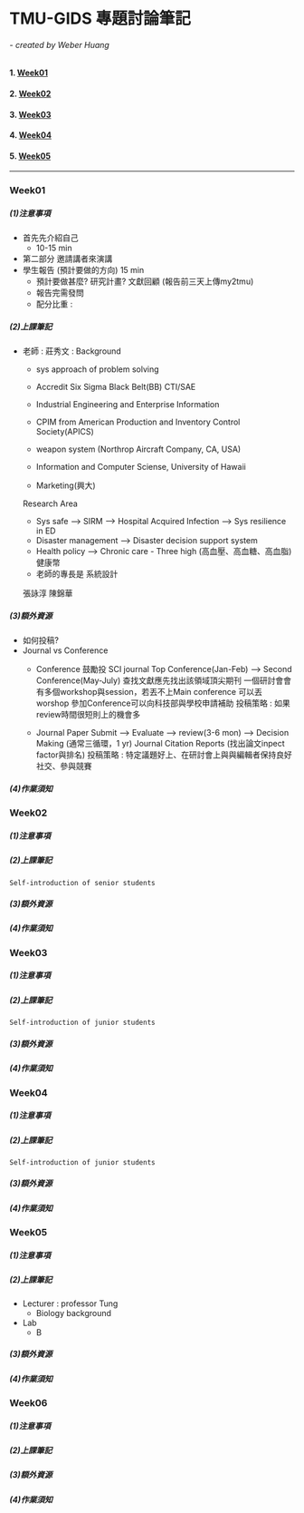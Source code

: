 # TMU-GIDS 專題討論筆記

###### - created by Weber Huang

#### 1. [Week01](#week01)

#### 2. [Week02](#week02)

#### 3. [Week03](#week03)

#### 4. [Week04](#week04)

#### 5. [Week05](#week05)

____

### Week01

##### (1)注意事項

+ 首先先介紹自己
	+  10-15 min 
+ 第二部分 邀請講者來演講
+ 學生報告 (預計要做的方向) 15 min 
	+ 預計要做甚麼? 研究計畫? 文獻回顧 (報告前三天上傳my2tmu)  
	+ 報告完需發問 
	+ 配分比重 : 

##### (2)上課筆記

* 老師 : 
  莊秀文 : 
  Background
  * sys approach of problem solving
  	
  * Accredit Six Sigma Black Belt(BB) CTI/SAE
  	
  * Industrial Engineering and Enterprise Information
  	
  * CPIM from American Production and Inventory Control Society(APICS)
  
  * weapon system (Northrop Aircraft Company, CA, USA)
    
  * Information and Computer Sciense, University of Hawaii
    
  * Marketing(興大) 

  Research Area
  
  * Sys safe --> SIRM --> Hospital Acquired Infection --> Sys resilience in ED
  * Disaster management --> Disaster decision support system
  * Health policy --> Chronic care - Three high (高血壓、高血糖、高血脂) 健康幣
  * 老師的專長是 系統設計
  
  張詠淳
  陳錦華 

##### (3)額外資源

+ 如何投稿?
+ Journal vs Conference
	+ Conference
	鼓勵投 SCI journal 
	Top Conference(Jan-Feb) --> Second Conference(May-July)
	查找文獻應先找出該領域頂尖期刊
	一個研討會會有多個workshop與session，若丟不上Main conference 可以丟worshop
	參加Conference可以向科技部與學校申請補助
	投稿策略 : 如果review時間很短則上的機會多
	
	+ Journal Paper
	Submit --> Evaluate --> review(3-6 mon) --> Decision Making (通常三循環，1 yr)
	Journal Citation Reports (找出論文inpect factor與排名)
	投稿策略 : 特定議題好上、在研討會上與與編輯者保持良好社交、參與競賽

##### (4)作業須知



### Week02

##### (1)注意事項

##### (2)上課筆記

`Self-introduction of senior students`

##### (3)額外資源

##### (4)作業須知

### Week03

##### (1)注意事項

##### (2)上課筆記

`Self-introduction of junior students`

##### (3)額外資源

##### (4)作業須知

### Week04

##### (1)注意事項

##### (2)上課筆記

`Self-introduction of junior students`

##### (3)額外資源

##### (4)作業須知

### Week05

##### (1)注意事項

##### (2)上課筆記

+ Lecturer : professor Tung
	+ Biology background 
+ Lab
	+ B 


##### (3)額外資源

##### (4)作業須知

### Week06

##### (1)注意事項

##### (2)上課筆記

##### (3)額外資源

##### (4)作業須知